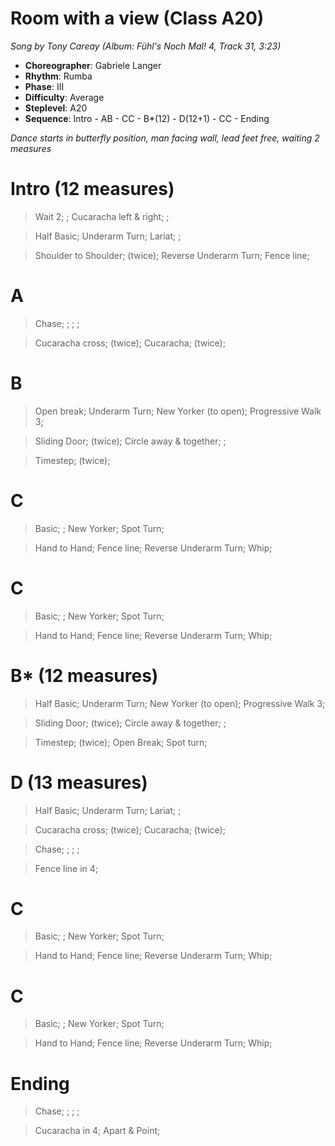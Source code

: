 # Room with a view (Class A20)
*Song by Tony Careay (Album: Fühl's Noch Mal! 4, Track 31, 3:23)*

* **Choreographer**: Gabriele Langer
* **Rhythm**: Rumba
* **Phase**: III
* **Difficulty**: Average
* **Steplevel**: A20
* **Sequence**: Intro - AB - CC - B*(12) - D(12+1) - CC - Ending

*Dance starts in butterfly position, man facing wall, lead feet free, waiting 2 measures*

# Intro (12 measures)

> Wait 2; ; Cucaracha left & right; ;

> Half Basic; Underarm Turn; Lariat; ;

> Shoulder to Shoulder; (twice); Reverse Underarm Turn; Fence line;

# A

> Chase; ; ; ;

> Cucaracha cross; (twice); Cucaracha; (twice);

# B

> Open break; Underarm Turn; New Yorker (to open); Progressive Walk 3;

> Sliding Door; (twice); Circle away & together; ;

> Timestep; (twice);

# C

> Basic; ; New Yorker; Spot Turn;

> Hand to Hand; Fence line; Reverse Underarm Turn; Whip;

# C

> Basic; ; New Yorker; Spot Turn;

> Hand to Hand; Fence line; Reverse Underarm Turn; Whip;

# B* (12 measures)

> Half Basic; Underarm Turn; New Yorker (to open); Progressive Walk 3;

> Sliding Door; (twice); Circle away & together; ;

> Timestep; (twice); Open Break; Spot turn;

# D (13 measures)

> Half Basic; Underarm Turn; Lariat; ;

> Cucaracha cross; (twice); Cucaracha; (twice);

> Chase; ; ; ;

> Fence line in 4;

# C

> Basic; ; New Yorker; Spot Turn;

> Hand to Hand; Fence line; Reverse Underarm Turn; Whip;

# C

> Basic; ; New Yorker; Spot Turn;

> Hand to Hand; Fence line; Reverse Underarm Turn; Whip;

# Ending

> Chase; ; ; ;

> Cucaracha in 4; Apart & Point;
